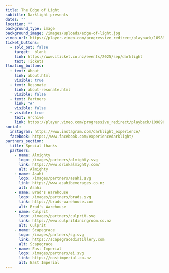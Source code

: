 ```yaml
---
title: The Edge of Light
subtitle: Darklight presents
dates: ""
location: ""
background_type: image
background_image: /images/uploads/edge-of-light.jpg
vimeo_url: https://player.vimeo.com/progressive_redirect/playback/1098907408/rendition/1080p/file.mp4?loc=external&signature=2a8e6c8e0fecc39d6f581a4c445218e4e2e62079454b53f292f49f2603812d7b
ticket_buttons:
  - sold_out: false
    target: _blank
    link: https://www.iticket.co.nz/events/2025/sep/darklight
    text: Tickets
floating_buttons:
  - text: About
    link: about.html
    visible: true
  - text: Resonate
    link: about-resonate.html
    visible: false
  - text: Partners
    link: "#"
    visible: false
  - visible: true
    text: Archive
    link: https://player.vimeo.com/progressive_redirect/playback/1098907408/rendition/1080p/file.mp4?loc=external&signature=2a8e6c8e0fecc39d6f581a4c445218e4e2e62079454b53f292f49f2603812d7b
social:
  instagram: https://www.instagram.com/darklight_experience/
  facebook: https://www.facebook.com/experiencedarklight/
partners_section:
  title: Special thanks
  partners:
    - name: Almighty
      logo: /images/partners/almighty.svg
      link: https://www.drinkalmighty.com/
      alt: Almighty
    - name: Asahi
      logo: /images/partners/asahi.svg
      link: https://www.asahibeverages.co.nz
      alt: Asahi
    - name: Brad's Warehouse
      logo: /images/partners/brads.svg
      link: https://brads-warehouse.com
      alt: Brad's Warehouse
    - name: Culprit
      logo: /images/partners/culprit.svg
      link: https://www.culpritdiningroom.co.nz
      alt: Culprit
    - name: Scapegrace
      logo: /images/partners/sg.svg
      link: https://scapegracedistillery.com
      alt: Scapegrace
    - name: East Imperial
      logo: /images/partners/ei.svg
      link: https://eastimperial.co.nz
      alt: East Imperial
---
```

